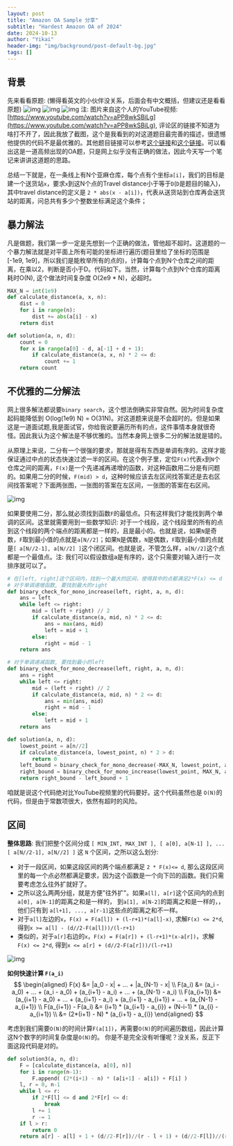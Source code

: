 ```yaml
---
layout: post
title: "Amazon OA Sample 分享"
subtitle: "Hardest Amazon OA of 2024"
date: 2024-10-13
author: "Yikai"
header-img: "img/background/post-default-bg.jpg"
tags: []
---
```


## 背景

先来看看原题: (懒得看英文的小伙伴没关系，后面会有中文概括，但建议还是看看原题)
![img](../../../../img/leetcode/amazon-warehouse/background1.png)
![img](../../../../img/leetcode/amazon-warehouse/background2.png)
![img](../../../../img/leetcode/amazon-warehouse/background3.png)
注: 图片来自这个人的YouTube视频: [https://www.youtube.com/watch?v=aPP8wkSBiLg](https://www.youtube.com/watch?v=aPP8wkSBiLg), 评论区的链接不知道为啥打不开了，因此我放了截图，这个是我看到的对这道题目最完善的描述，很遗憾他提供的代码不是最优雅的。其他题目链接可以参考[这个链接](https://leetcode.com/discuss/interview-question/5833810/Amazon-Senior-SDE-Coding-Assessment/)和[这个链接](https://leetcode.com/discuss/interview-question/5819527/Amazon-OA-Questions-Recent/)。可以看出这是一道高频出现的OA题，只是网上似乎没有正确的做法，因此今天写一个笔记来讲讲这道题的思路。

总结一下就是，在一条线上有N个亚麻仓库，每个点有个坐标`a[i]`，我们的目标是建一个送货站`x`，要求`x`到这N个点的Travel distance小于等于`D`(`D`是题目的输入)，其中travel distance的定义是 `2 * abs(x - a[i])`，代表从送货站到仓库再会送货站的距离，问总共有多少个整数坐标满足这个条件；

## 暴力解法

凡是做题，我们第一步一定是先想到一个正确的做法，管他超不超时。这道题的一个暴力解法就是对平面上所有可能的坐标进行遍历(题目里给了坐标的范围是[-1e9, 1e9]，所以我们是能枚举所有的点的)，计算每个点到N个仓库之间的距离，在乘以2，判断是否小于D。代码如下。当然，计算每个点到N个仓库的距离耗时O(N), 这个做法时间复杂度 O(2e9 * N)，必超时。
```python
MAX_N = int(1e9)
def calculate_distance(a, x, n):
    dist = 0
    for i in range(n):
        dist += abs(a[i] - x)
    return dist

def solution(a, n, d):
    count = 0
    for x in range(a[0] - d, a[-1] + d + 1):
        if calculate_distance(a, x, n) * 2 <= d:
            count += 1
    return count
```

## 不优雅的二分解法

网上很多解法都说要`binary search`，这个想法倒确实非常自然。因为时间复杂度起码能降低到 O(log(1e9) N) = O(31N)。对这道题来说是不会超时的。但是如果这是一道面试题,我是面试官，你给我说要遍历所有的点，这件事情本身就很奇怪。因此我认为这个解法是不够优雅的。当然本身网上很多二分的解法就是错的。

从原理上来说，二分有一个很强的要求，那就是得有东西是单调有序的。这样才能保证通过中点的状态快速过滤一半的区间。在这个例子里，定位`F(x)`代表`x`到`N`个仓库之间的距离，`F(x)`是一个先递减再递增的函数，对这种函数用二分是有问题的。如果用二分的时候，`F(mid) > d`，这种时候应该去左区间找答案还是去右区间找答案呢？下面两张图，一张图的答案在左区间，一张图的答案在右区间。

![img](../../../../img/leetcode/amazon-warehouse/binary.png)

如果要使用二分，那么就必须找到函数`F`的最低点。只有这样我们才能找到两个单调的区间。这里就需要用到一些数学知识: 对于一个线段，这个线段里的所有的点到这个线段的两个端点的距离都是一样的，且是最小的。也就是说，如果`N`是奇数，`F`取到最小值的点就是`a[N//2]`；如果`N`是偶数，`N`是偶数，`F`取到最小值的点就是`[ a[N//2-1], a[N//2] ]`这个闭区间。也就是说，不管怎么样，`a[N//2]`这个点都是一个最值点。注: 我们可以假设数组a是有序的，这个只需要对输入进行一次排序就可以了。

```python
# 在[left, right]这个区间内，找到一个最大的区间，使得其中的点都满足2*F(x) <= d
# 对于单调递增函数, 要找到最大的right
def binary_check_for_mono_increase(left, right, a, n, d):
    ans = left
    while left <= right:
        mid = (left + right) // 2
        if calculate_distance(a, mid, n) * 2 <= d:
            ans = max(ans, mid)
            left = mid + 1
        else:
            right = mid - 1
    return ans

# 对于单调递减函数, 要找到最小的left
def binary_check_for_mono_decrease(left, right, a, n, d):
    ans = right
    while left <= right:
        mid = (left + right) // 2
        if calculate_distance(a, mid, n) * 2 <= d:
            ans = min(ans, mid)
            right = mid - 1
        else:
            left = mid + 1
    return ans

def solution(a, n, d):
    lowest_point = a[n//2]
    if calculate_distance(a, lowest_point, n) * 2 > d:
        return 0
    left_bound = binary_check_for_mono_decrease(-MAX_N, lowest_point, a, n, d)
    right_bound = binary_check_for_mono_increase(lowest_point, MAX_N, a, n, d)
    return right_bound - left_bound + 1
```

咱就是说这个代码绝对比YouTube视频里的代码要好。这个代码虽然也是 `O(N)`的代码，但是由于常数项很大，依然有超时的风险。

## 区间

**整体思路**: 我们把整个区间分成 `[ MIN_INT, MAX_INT ], [ a[0], a[N-1] ], ... [ a[N//2-1], a[N//2] ]` 这 `N` 个区间，之所以这么划分:
- 对于一段区间，如果这段区间的两个端点都满足 `2 * F(x)<= d`, 那么这段区间里的每一个点必然都满足要求，因为这个函数是一个向下凹的函数。我们只需要考虑怎么往外扩就好了。
- 之所以这么两两分组，就是方便"往外扩"。如果`a[l], a[r]`这个区间内的点到 `a[0], a[N-1]`的距离之和是一样的， 到`a[1], a[N-2]`的距离之和是一样的，，他们只有到 `a[l+1], ..., a[r-1]`这些点的距离之和不一样。
- 对于`a[l]`左边的`x`，`F(x) = F(a[l]) + (l-r+1)*(a[l]-x)`, 求解`F(x) <= 2*d`, 得到`x >= a[l] - (d//2-F(a[l]))/(l-r+1)`
- 类似的，对于`a[r]`右边的`x`，`F(x) = F(a[r]) + (l-r+1)*(x-a[r])`，求解`F(x) <= 2*d`, 得到`x <= a[r] + (d//2-F(a[r]))/(l-r+1)`

![img](../../../../img/leetcode/amazon-warehouse/method3.jpg)


**如何快速计算 `F(a_i)`**
$$
\begin{aligned}
F(x) &= |a_0 - x| + ... + |a_{N-1} - x| \\
F(a_i) &= (a_i - a_0) + ... + (a_i - a_0) + (a_{i+1} - a_i) + ... + (a_{N-1} - a_i) \\
F(a_{i+1}) &= (a_{i+1} - a_0) + ... + (a_{i+1} - a_i) + (a_{i+1} - a_{i+1}) + ... + (a_{N-1} - a_{i+1}) \\ 
F(a_{i+1}) - F(a_i) &= (i+1) * (a_{i+1} - a_{i}) + (N-i-1) * (a_{i} - a_{i+1}) \\
                    &= (2*(i+1) - N) * (a_{i+1} - a_{i})
\end{aligned}
$$

考虑到我们需要`O(N)`的时间计算`F(a[1])`，再需要`O(N)`的时间遍历数组，因此计算这N个数字的时间复杂度是`O(N)`的。
你是不是完全没有听懂呢？没关系，反正下面这段代码是对的。
```python
def solution3(a, n, d):
    F = [calculate_distance(a, a[0], n)]
    for i in range(n-1):
        F.append( (2*(i+1) - n) * (a[i+1] - a[i]) + F[i] )
    l, r = 0, n-1
    while l <= r:
        if 2*F[l] <= d and 2*F[r] <= d:
            break
        l += 1
        r -= 1
    if l > r:
        return 0
    return a[r] - a[l] + 1 + (d//2-F[r])//(r - l + 1) + (d//2-F[l])//(r - l + 1)
```

